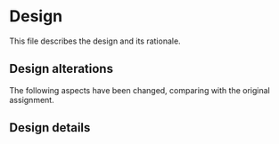 # Design
This file describes the design and its rationale.

## Design alterations
The following aspects have been changed, comparing with the original assignment.

## Design details
